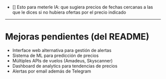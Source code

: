 - [] Esto para meterle IA: que sugiera precios de fechas cercanas a las que le dices si no hubiera ofertas por el precio indicado

---

# Mejoras pendientes (del README)

- Interface web alternativa para gestión de alertas
- Sistema de ML para predicción de precios
- Múltiples APIs de vuelos (Amadeus, Skyscanner)
- Dashboard de analytics para tendencias de precios
- Alertas por email además de Telegram
